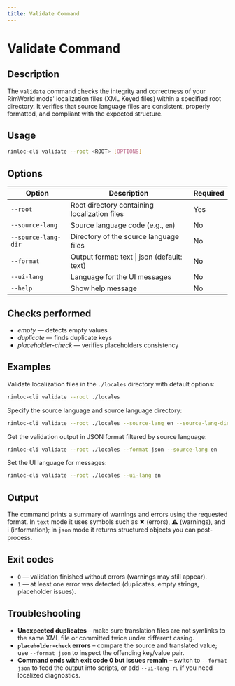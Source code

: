 ```yaml
---
title: Validate Command
---
```


# Validate Command

## Description

The `validate` command checks the integrity and correctness of your RimWorld mods' localization files (XML Keyed files) within a specified root directory. It verifies that source language files are consistent, properly formatted, and compliant with the expected structure.

## Usage

```bash
rimloc-cli validate --root <ROOT> [OPTIONS]
```

## Options

| Option               | Description                                            | Required |
|----------------------|--------------------------------------------------------|----------|
| `--root`             | Root directory containing localization files           | Yes      |
| `--source-lang`      | Source language code (e.g., `en`)                       | No       |
| `--source-lang-dir`  | Directory of the source language files                  | No       |
| `--format`           | Output format: text \| json (default: text)             | No       |
| `--ui-lang`          | Language for the UI messages                             | No       |
| `--help`             | Show help message                                       | No       |

## Checks performed

- *empty* — detects empty values  
- *duplicate* — finds duplicate keys  
- *placeholder-check* — verifies placeholders consistency  

## Examples

Validate localization files in the `./locales` directory with default options:

```bash
rimloc-cli validate --root ./locales
```

Specify the source language and source language directory:

```bash
rimloc-cli validate --root ./locales --source-lang en --source-lang-dir ./locales/en
```

Get the validation output in JSON format filtered by source language:

```bash
rimloc-cli validate --root ./locales --format json --source-lang en
```

Set the UI language for messages:

```bash
rimloc-cli validate --root ./locales --ui-lang en
```

## Output

The command prints a summary of warnings and errors using the requested format. In `text` mode it uses symbols such as ✖ (errors), ⚠ (warnings), and ℹ (information); in `json` mode it returns structured objects you can post-process.

## Exit codes

- `0` — validation finished without errors (warnings may still appear).
- `1` — at least one error was detected (duplicates, empty strings, placeholder issues).

## Troubleshooting

- **Unexpected duplicates** – make sure translation files are not symlinks to the same XML file or committed twice under different casing.
- **`placeholder-check` errors** – compare the source and translated value; use `--format json` to inspect the offending key/value pair.
- **Command ends with exit code 0 but issues remain** – switch to `--format json` to feed the output into scripts, or add `--ui-lang ru` if you need localized diagnostics.
